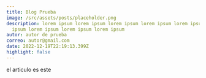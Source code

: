 ```yaml
---
title: Blog Prueba
image: /src/assets/posts/placeholder.png
description: lorem ipsum lorem ipsum lorem ipsum lorem ipsum lorem ipsum lorem
  ipsum lorem ipsum lorem ipsum lorem ipsum
autor: autor de prueba
correo: autor@gmail.com
date: 2022-12-19T22:19:13.399Z
highlight: false
---
```

e﻿l articulo es este
